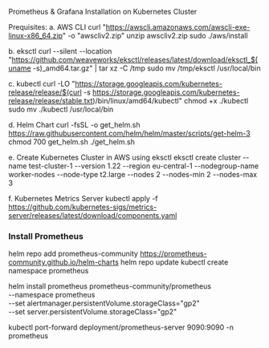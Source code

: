 Prometheus & Grafana Installation on Kubernetes Cluster

Prequisites:
a. AWS CLI
curl "https://awscli.amazonaws.com/awscli-exe-linux-x86_64.zip" -o "awscliv2.zip"
unzip awscliv2.zip
sudo ./aws/install

b. eksctl
curl --silent --location "https://github.com/weaveworks/eksctl/releases/latest/download/eksctl_$(uname -s)_amd64.tar.gz" | tar xz -C /tmp
sudo mv /tmp/eksctl /usr/local/bin

c. kubectl
curl -LO "https://storage.googleapis.com/kubernetes-release/release/$(curl -s https://storage.googleapis.com/kubernetes-release/release/stable.txt)/bin/linux/amd64/kubectl"
chmod +x ./kubectl 
sudo mv ./kubectl /usr/local/bin

d. Helm Chart
curl -fsSL -o get_helm.sh https://raw.githubusercontent.com/helm/helm/master/scripts/get-helm-3
chmod 700 get_helm.sh
./get_helm.sh

e. Create Kubernetes Cluster in AWS using eksctl
eksctl create cluster --name test-cluster-1 --version 1.22 --region eu-central-1 --nodegroup-name worker-nodes 
--node-type t2.large --nodes 2 --nodes-min 2 --nodes-max 3

f. Kubernetes Metrics Server
kubectl apply -f https://github.com/kubernetes-sigs/metrics-server/releases/latest/download/components.yaml

### Install Prometheus ###
helm repo add prometheus-community https://prometheus-community.github.io/helm-charts 
helm repo update 
kubectl create namespace prometheus

helm install prometheus prometheus-community/prometheus \
    --namespace prometheus \
    --set alertmanager.persistentVolume.storageClass="gp2" \
    --set server.persistentVolume.storageClass="gp2" 

kubectl port-forward deployment/prometheus-server 9090:9090 -n prometheus
